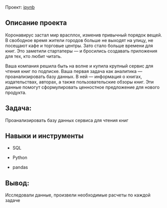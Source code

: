 Проект: [ipynb](https://github.com/shiana0909/Portfolio/blob/main/SQL%20%D0%BF%D1%80%D0%BE%D0%B5%D0%BA%D1%82/SQL-%D0%BF%D1%80%D0%BE%D0%B5%D0%BA%D1%82.ipynb)

## Описание проекта
Коронавирус застал мир врасплох, изменив привычный порядок вещей. В свободное время жители городов больше не выходят на улицу, не посещают кафе и торговые центры. Зато стало больше времени для книг. Это заметили стартаперы — и бросились создавать приложения для тех, кто любит читать.

Ваша компания решила быть на волне и купила крупный сервис для чтения книг по подписке. Ваша первая задача как аналитика — проанализировать базу данных. В ней — информация о книгах, издательствах, авторах, а также пользовательские обзоры книг. Эти данные помогут сформулировать ценностное предложение для нового продукта.

## Задача:
Проанализировать базу данных сервиса для чтения книг

## Навыки и инструменты

- SQL
  
- Python
  
- pandas

## Вывод:
Исследовали данные, произвели необходимые расчеты по каждой задаче
